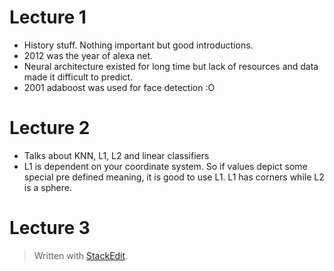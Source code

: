 
# Lecture 1

- History stuff. Nothing important but good introductions.
- 2012 was the year of alexa net. 
- Neural architecture existed for long time but lack of resources and data made it difficult to predict.
- 2001 adaboost was used for face detection :O 

# Lecture 2
- Talks about KNN, L1, L2 and linear classifiers
- L1 is dependent on your coordinate system. So if values depict some special pre defined meaning, it is good to use L1. L1 has corners while L2 is a sphere.

# Lecture 3
> Written with [StackEdit](https://stackedit.io/).
<!--stackedit_data:
eyJoaXN0b3J5IjpbMjEwMzYxNDM4OV19
-->